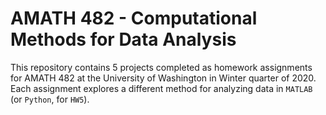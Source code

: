 # AMATH 482 - Computational Methods for Data Analysis

This repository contains 5 projects completed as homework assignments for AMATH 482 at the University of Washington in Winter quarter of 2020. Each assignment explores a different method for analyzing data in `MATLAB` (or `Python`, for `HW5`).
